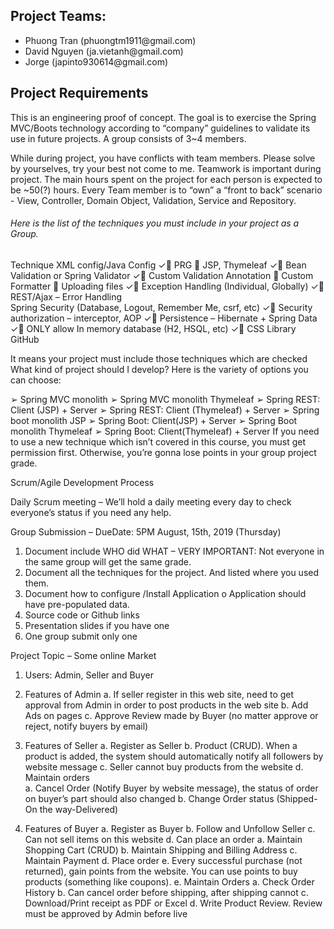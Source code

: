 ## Project Teams:
<ul>
    <li>Phuong Tran (phuongtm1911@gmail.com)</li>
    <li>David Nguyen (ja.vietanh@gmail.com)</li>
    <li>Jorge (japinto930614@gmail.com)</li>    
</ul>

## Project Requirements
 
This is an engineering proof of concept. The goal is to exercise the Spring MVC/Boots technology according to “company” guidelines to validate its use in future projects. 
A group consists of 3~4 members. 
 
While during project, you have conflicts with team members. Please solve by yourselves, try your best not come to me. Teamwork is important during project. 
The main hours spent on the project for each person is expected to be ~50(?) hours. Every Team member is to “own” a “front to back” scenario - View, Controller, Domain Object, Validation, Service and Repository.

###### Here is the list of the techniques you must include in your project as a Group.

Technique 
XML config/Java Config 	✓
PRG 	
JSP, Thymeleaf 	✓
Bean Validation or Spring Validator 	✓
Custom Validation Annotation 	
Custom Formatter 	
Uploading files 	✓
Exception Handling (Individual, Globally) 	✓
REST/Ajax – Error Handling 	 
Spring Security (Database, Logout, Remember Me, csrf, etc) 	✓
Security authorization – interceptor, AOP 	✓
Persistence – Hibernate + Spring Data 	✓
ONLY allow In memory database (H2, HSQL, etc) 	✓
CSS Library 	 
GitHub

It means your project must include those techniques which are checked 
What kind of project should I develop? Here is the variety of options you can choose: 
 
➢	Spring MVC monolith 
➢	Spring MVC monolith Thymeleaf 
➢	Spring REST: Client (JSP) + Server 
➢	Spring REST: Client (Thymeleaf) + Server 
➢	Spring boot monolith JSP 
➢	Spring Boot: Client(JSP) + Server 
➢	Spring Boot monolith Thymeleaf 
➢	Spring Boot: Client(Thymeleaf) + Server 
If you need to use a new technique which isn’t covered in this course, you must get permission first. Otherwise, you’re gonna lose points in your group project grade. 
 
 
Scrum/Agile Development Process 
 
Daily Scrum meeting – We’ll hold a daily meeting every day to check everyone’s status if you need any help. 
 
Group Submission – DueDate: 5PM August, 15th, 2019 (Thursday) 
1.	Document include WHO did WHAT – VERY IMPORTANT: Not everyone in the same group will get the same grade. 
2.	Document all the techniques for the project. And listed where you used them. 
3.	Document how to configure /Install Application o Application should have pre-populated data. 
4.	Source code or Github links 
5.	Presentation slides if you have one 
6.	One group submit only one 
 
 
Project Topic – Some online Market 
 
1.	Users: Admin, Seller and Buyer 
2.	Features of Admin 
a.	If seller register in this web site, need to get approval from Admin in order to post products in the web site 
b.	Add Ads on pages 
c.	Approve Review made by Buyer (no matter approve or reject, notify buyers by email) 
 
3.	Features of Seller 
a.	Register as Seller 
b.	Product (CRUD). When a product is added, the system should automatically notify all followers by website message 
c.	Seller cannot buy products from the website 
d.	Maintain orders  
a.	Cancel Order (Notify Buyer by website message), the status of order on buyer’s part should also changed 
b.	Change Order status (Shipped-On the way-Delivered) 
 
4.	Features of Buyer 
a.	Register as Buyer 
b.	Follow and Unfollow Seller 
c.	Can not sell items on this website 
d.	Can place an order 
a.	Maintain Shopping Cart (CRUD) 
b.	Maintain Shipping and Billing Address 
c.	Maintain Payment 
d.	Place order 
e.	Every successful purchase (not returned), gain points from the website. You can use points to buy products (something like coupons). 
e.	Maintain Orders 
a.	Check Order History 
b.	Can cancel order before shipping, after shipping cannot 
c.	Download/Print receipt as PDF or Excel 
d.	Write Product Review. Review must be approved by Admin before live 
 	 
